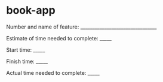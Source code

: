 # book-app

Number and name of feature: ________________________________

Estimate of time needed to complete: _____

Start time: _____

Finish time: _____

Actual time needed to complete: _____